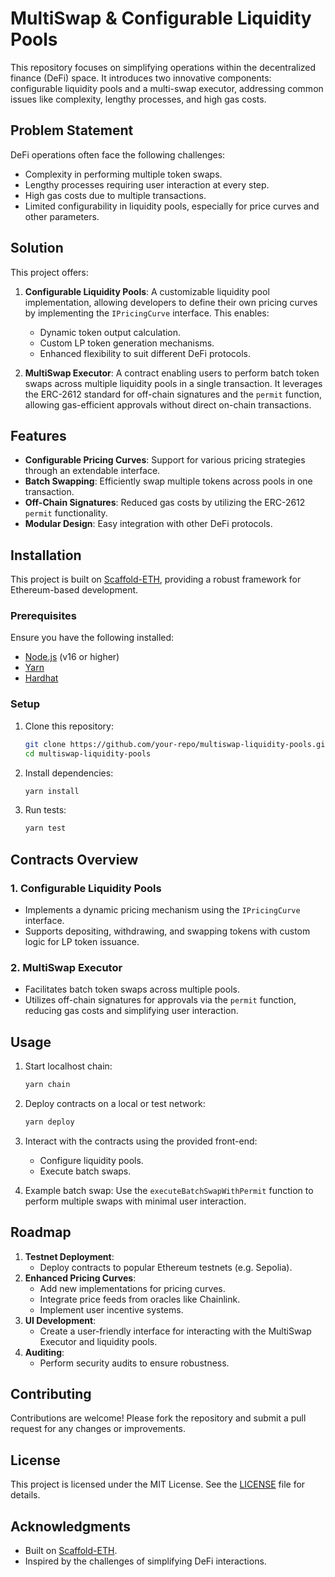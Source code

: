 # MultiSwap & Configurable Liquidity Pools

This repository focuses on simplifying operations within the decentralized finance (DeFi) space. It introduces two innovative components: configurable liquidity pools and a multi-swap executor, addressing common issues like complexity, lengthy processes, and high gas costs.

## Problem Statement

DeFi operations often face the following challenges:
- Complexity in performing multiple token swaps.
- Lengthy processes requiring user interaction at every step.
- High gas costs due to multiple transactions.
- Limited configurability in liquidity pools, especially for price curves and other parameters.

## Solution

This project offers:
1. **Configurable Liquidity Pools**: A customizable liquidity pool implementation, allowing developers to define their own pricing curves by implementing the `IPricingCurve` interface. This enables:
   - Dynamic token output calculation.
   - Custom LP token generation mechanisms.
   - Enhanced flexibility to suit different DeFi protocols.

2. **MultiSwap Executor**: A contract enabling users to perform batch token swaps across multiple liquidity pools in a single transaction. It leverages the ERC-2612 standard for off-chain signatures and the `permit` function, allowing gas-efficient approvals without direct on-chain transactions.

## Features

- **Configurable Pricing Curves**: Support for various pricing strategies through an extendable interface.
- **Batch Swapping**: Efficiently swap multiple tokens across pools in one transaction.
- **Off-Chain Signatures**: Reduced gas costs by utilizing the ERC-2612 `permit` functionality.
- **Modular Design**: Easy integration with other DeFi protocols.

## Installation

This project is built on [Scaffold-ETH](https://github.com/scaffold-eth/scaffold-eth), providing a robust framework for Ethereum-based development.

### Prerequisites

Ensure you have the following installed:
- [Node.js](https://nodejs.org/) (v16 or higher)
- [Yarn](https://yarnpkg.com/)
- [Hardhat](https://hardhat.org/)

### Setup

1. Clone this repository:
   ```bash
   git clone https://github.com/your-repo/multiswap-liquidity-pools.git
   cd multiswap-liquidity-pools
   ```

2. Install dependencies:
   ```bash
   yarn install
   ```

5. Run tests:
   ```bash
   yarn test
   ```

## Contracts Overview

### 1. Configurable Liquidity Pools
- Implements a dynamic pricing mechanism using the `IPricingCurve` interface.
- Supports depositing, withdrawing, and swapping tokens with custom logic for LP token issuance.

### 2. MultiSwap Executor
- Facilitates batch token swaps across multiple pools.
- Utilizes off-chain signatures for approvals via the `permit` function, reducing gas costs and simplifying user interaction.

## Usage

1. Start localhost chain:
    ```bash
   yarn chain
   ```

2. Deploy contracts on a local or test network:
   ```bash
   yarn deploy
   ```

2. Interact with the contracts using the provided front-end:
   - Configure liquidity pools.
   - Execute batch swaps.

3. Example batch swap:
   Use the `executeBatchSwapWithPermit` function to perform multiple swaps with minimal user interaction.

## Roadmap

1. **Testnet Deployment**:
   - Deploy contracts to popular Ethereum testnets (e.g. Sepolia).
2. **Enhanced Pricing Curves**:
   - Add new implementations for pricing curves.
   - Integrate price feeds from oracles like Chainlink.
   - Implement user incentive systems.
3. **UI Development**:
   - Create a user-friendly interface for interacting with the MultiSwap Executor and liquidity pools.
4. **Auditing**:
   - Perform security audits to ensure robustness.

## Contributing

Contributions are welcome! Please fork the repository and submit a pull request for any changes or improvements.

## License

This project is licensed under the MIT License. See the [LICENSE](./LICENSE) file for details.

## Acknowledgments

- Built on [Scaffold-ETH](https://github.com/scaffold-eth/scaffold-eth).
- Inspired by the challenges of simplifying DeFi interactions.
